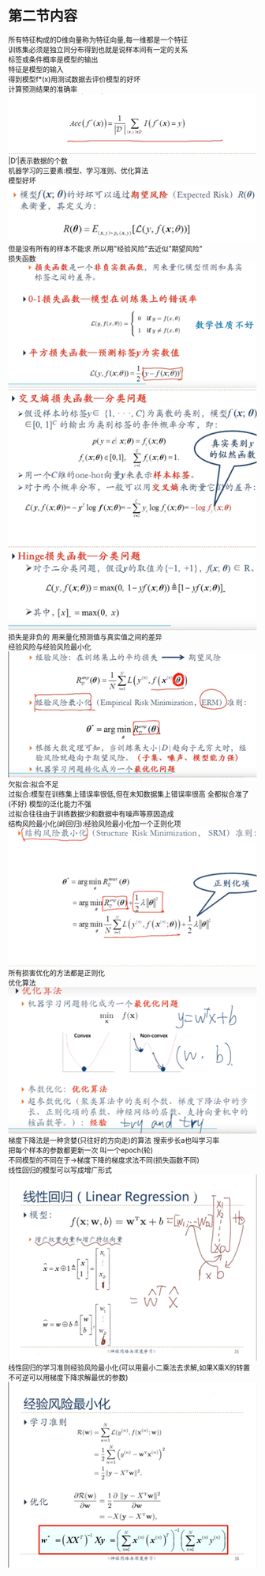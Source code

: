 # 第二节内容
所有特征构成的D维向量称为特征向量,每一维都是一个特征  
训练集必须是独立同分布得到也就是说样本间有一定的关系  
标签或条件概率是模型的输出  
特征是模型的输入  
得到模型f*(x)用测试数据去评价模型的好坏  
计算预测结果的准确率![](p7.jpg)
|D‘|表示数据的个数  
机器学习的三要素:模型、学习准则、优化算法  
模型好坏![](p8.jpg) 但是没有所有的样本不能求 所以用"经验风险"去近似"期望风险"  
损失函数![](p9.jpg) ![](p11.jpg) ![](p10.jpg)
损失是非负的 用来量化预测值与真实值之间的差异  
经验风险与经验风险最小化![](p12.jpg)  
欠拟合:拟合不足  
过拟合:模型在训练集上错误率很低,但在未知数据集上错误率很高 全都拟合准了(不好) 模型的泛化能力不强  
过拟合往往由于训练数据少和数据中有噪声等原因造成  
结构风险最小化(岭回归):经验风险最小化加一个正则化项![](p13.jpg)  
所有损害优化的方法都是正则化  
优化算法![](p14.jpg)  
梯度下降法是一种贪婪(只往好的方向走)的算法 搜索步长a也叫学习率  
把每个样本的参数都更新一次 叫一个epoch(轮)  
不同模型的不同在于->梯度下降的梯度求法不同(损失函数不同)  
线性回归的模型可以写成增广形式![](p15.jpg)  
线性回归的学习准则经验风险最小化(可以用最小二乘法去求解,如果X乘X的转置不可逆可以用梯度下降求解最优的参数)![](p16.jpg)  